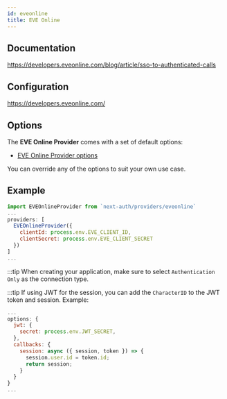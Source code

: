 ```yaml
---
id: eveonline
title: EVE Online
---
```


## Documentation

https://developers.eveonline.com/blog/article/sso-to-authenticated-calls

## Configuration

https://developers.eveonline.com/

## Options

The **EVE Online Provider** comes with a set of default options:

- [EVE Online Provider options](https://github.com/nextauthjs/next-auth/blob/main/src/providers/eveonline.ts)

You can override any of the options to suit your own use case.

## Example

```js
import EVEOnlineProvider from `next-auth/providers/eveonline`
...
providers: [
  EVEOnlineProvider({
    clientId: process.env.EVE_CLIENT_ID,
    clientSecret: process.env.EVE_CLIENT_SECRET
  })
]
...
```

:::tip When creating your application, make sure to select `Authentication Only` as the connection type.

:::tip If using JWT for the session, you can add the `CharacterID` to the JWT token and session. Example:

```js
...
options: {
  jwt: {
    secret: process.env.JWT_SECRET,
  },
  callbacks: {
    session: async ({ session, token }) => {
      session.user.id = token.id;
      return session;
    }
  }
}
...
```
